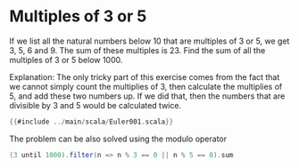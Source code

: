 # Multiples of 3 or 5
If we list all the natural numbers below 10 that are multiples of 3 or 5, we get 3, 5, 6 and 9. The sum of these multiples is 23.
Find the sum of all the multiples of 3 or 5 below 1000.

Explanation: The only tricky part of this exercise comes from the fact that we cannot simply count the multiplies of 3,
then calculate the multiplies of 5, and add these two numbers up. If we did that, then the numbers that are divisible
by 3 and 5 would be calculated twice.

```scala
{{#include ../main/scala/Euler001.scala}}
```

The problem can be also solved using the modulo operator

```scala
(3 until 1000).filter(n => n % 3 == 0 || n % 5 == 0).sum
```
